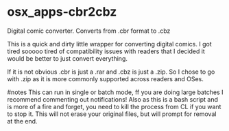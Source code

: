 # osx_apps-cbr2cbz
Digital comic converter. Converts from .cbr format to .cbz

This is a quick and dirty little wrapper for converting digital comics.  I got tired sooooo tired of compatibility issues with readers that I decided it would be better to just convert everything.

If it is not obvious .cbr is just a .rar and .cbz is just a .zip.  So I chose to go with .zip as it is more commonly supported across readers and OSes.

#notes
This can run in single or batch mode, ff you are doing large batches I recommend commenting out notifications!  Also as this is a bash script and is more of a fire and forget, you need to kill the process from CL if you want to stop it.  This will not erase your original files, but will prompt for removal at the end.
